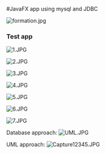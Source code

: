 #JavaFX app using mysql and JDBC

![formation.jpg](formation.jpg)

### Test app

![1.JPG](1.JPG)

![2.JPG](2.JPG)

![3.JPG](3.JPG)

![4.JPG](4.JPG)

![5.JPG](5.JPG)

![6.JPG](6.JPG)

![7.JPG](7.JPG)

Database approach:
![UML.JPG](UML.JPG)

UML approach:
![Capture12345.JPG](Capture12345.JPG)